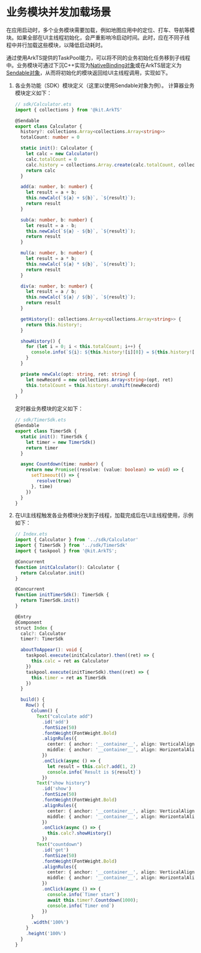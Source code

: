 # 业务模块并发加载场景

在应用启动时，多个业务模块需要加载，例如地图应用中的定位、打车、导航等模块。如果全部在UI主线程初始化，会严重影响冷启动时间。此时，应在不同子线程中并行加载这些模块，以降低启动耗时。

通过使用ArkTS提供的TaskPool能力，可以将不同的业务初始化任务移到子线程中。业务模块可通过下沉C++实现为[NativeBinding对象](transferabled-object.md)或在ArkTS层定义为[Sendable对象](arkts-sendable.md)，从而将初始化的模块返回给UI主线程调用，实现如下。

1. 各业务功能（SDK）模块定义（这里以使用Sendable对象为例）。
   计算器业务模块定义如下：

   ```ts
   // sdk/Calculator.ets
   import { collections } from '@kit.ArkTS'
   
   @Sendable
   export class Calculator {
     history?: collections.Array<collections.Array<string>>
     totalCount: number = 0
   
     static init(): Calculator {
       let calc = new Calculator()
       calc.totalCount = 0
       calc.history = collections.Array.create(calc.totalCount, collections.Array.create(2, ""));
       return calc
     }
   
     add(a: number, b: number) {
       let result = a + b;
       this.newCalc(`${a} + ${b}`, `${result}`);
       return result
     }
   
     sub(a: number, b: number) {
       let result = a - b;
       this.newCalc(`${a} - ${b}`, `${result}`);
       return result
     }
   
     mul(a: number, b: number) {
       let result = a * b;
       this.newCalc(`${a} * ${b}`, `${result}`);
       return result
     }
   
     div(a: number, b: number) {
       let result = a / b;
       this.newCalc(`${a} / ${b}`, `${result}`);
       return result
     }
   
     getHistory(): collections.Array<collections.Array<string>> {
       return this.history!;
     }
   
     showHistory() {
       for (let i = 0; i < this.totalCount; i++) {
         console.info(`${i}: ${this.history![i][0]} = ${this.history![i][1]}`)
       }
     }
   
     private newCalc(opt: string, ret: string) {
       let newRecord = new collections.Array<string>(opt, ret)
       this.totalCount = this.history!.unshift(newRecord)
     }
   }
   ```
   <!-- @[define_calculator_module](https://gitee.com/openharmony/applications_app_samples/blob/master/code/DocsSample/ArkTS/ArkTsConcurrent/ApplicationMultithreadingDevelopment/PracticalCases/entry/src/main/ets/sdk/Calculator.ets) -->

   定时器业务模块的定义如下：

   ```ts
   // sdk/TimerSdk.ets
   @Sendable
   export class TimerSdk {
     static init(): TimerSdk {
       let timer = new TimerSdk()
       return timer
     }
   
     async Countdown(time: number) {
       return new Promise((resolve: (value: boolean) => void) => {
         setTimeout(() => {
           resolve(true)
         }, time)
       })
     }
   }
   ```
   <!-- @[define_timer_module](https://gitee.com/openharmony/applications_app_samples/blob/master/code/DocsSample/ArkTS/ArkTsConcurrent/ApplicationMultithreadingDevelopment/PracticalCases/entry/src/main/ets/sdk/TimerSdk.ets) -->

2. 在UI主线程触发各业务模块分发到子线程，加载完成后在UI主线程使用，示例如下：

   ```ts
   // Index.ets
   import { Calculator } from '../sdk/Calculator'
   import { TimerSdk } from '../sdk/TimerSdk'
   import { taskpool } from '@kit.ArkTS';
   
   @Concurrent
   function initCalculator(): Calculator {
     return Calculator.init()
   }
   
   @Concurrent
   function initTimerSdk(): TimerSdk {
     return TimerSdk.init()
   }
   
   @Entry
   @Component
   struct Index {
     calc?: Calculator
     timer?: TimerSdk
   
     aboutToAppear(): void {
       taskpool.execute(initCalculator).then((ret) => {
         this.calc = ret as Calculator
       })
       taskpool.execute(initTimerSdk).then((ret) => {
         this.timer = ret as TimerSdk
       })
     }
   
     build() {
       Row() {
         Column() {
           Text("calculate add")
             .id('add')
             .fontSize(50)
             .fontWeight(FontWeight.Bold)
             .alignRules({
               center: { anchor: '__container__', align: VerticalAlign.Center },
               middle: { anchor: '__container__', align: HorizontalAlign.Center }
             })
             .onClick(async () => {
               let result = this.calc?.add(1, 2)
               console.info(`Result is ${result}`)
             })
           Text("show history")
             .id('show')
             .fontSize(50)
             .fontWeight(FontWeight.Bold)
             .alignRules({
               center: { anchor: '__container__', align: VerticalAlign.Center },
               middle: { anchor: '__container__', align: HorizontalAlign.Center }
             })
             .onClick(async () => {
               this.calc?.showHistory()
             })
           Text("countdown")
             .id('get')
             .fontSize(50)
             .fontWeight(FontWeight.Bold)
             .alignRules({
               center: { anchor: '__container__', align: VerticalAlign.Center },
               middle: { anchor: '__container__', align: HorizontalAlign.Center }
             })
             .onClick(async () => {
               console.info(`Timer start`)
               await this.timer?.Countdown(1000);
               console.info(`Timer end`)
             })
         }
         .width('100%')
       }
       .height('100%')
     }
   }
   ```
   <!-- @[distribute_child_thread](https://gitee.com/openharmony/applications_app_samples/blob/master/code/DocsSample/ArkTS/ArkTsConcurrent/ApplicationMultithreadingDevelopment/PracticalCases/entry/src/main/ets/managers/ConcurrentLoadingModulesGuide.ets) -->
